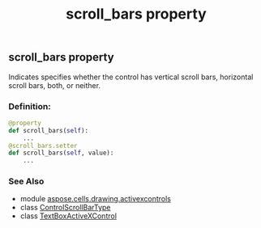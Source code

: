 ﻿---
title: scroll_bars property
second_title: Aspose.Cells for Python via .NET API References
description: 
type: docs
weight: 330
url: /aspose.cells.drawing.activexcontrols/textboxactivexcontrol/scroll_bars/
is_root: false
---

## scroll_bars property


Indicates specifies whether the control has vertical scroll bars, horizontal scroll bars, both, or neither.
### Definition:
```python
@property
def scroll_bars(self):
    ...
@scroll_bars.setter
def scroll_bars(self, value):
    ...
```

### See Also
* module [aspose.cells.drawing.activexcontrols](../../)
* class [ControlScrollBarType](/cells/python-net/aspose.cells.drawing.activexcontrols/controlscrollbartype)
* class [TextBoxActiveXControl](/cells/python-net/aspose.cells.drawing.activexcontrols/textboxactivexcontrol)
